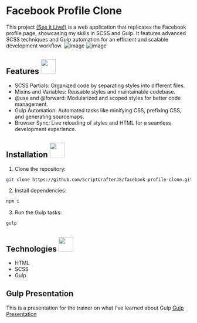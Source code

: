 # Facebook Profile Clone

This project [(See it Live!)](https://scriptcrafterjs.github.io/facebook-profile-clone/) is a web application that replicates the Facebook profile page, showcasing my skills in SCSS and Gulp. It features advanced SCSS techniques and Gulp automation for an efficient and scalable development workflow.
![image](https://github.com/ScriptCrafterJS/facebook-profile-clone/assets/151676251/49cc072b-6aac-42d9-bb0c-d1e9f66dd944)
![image](https://github.com/ScriptCrafterJS/facebook-profile-clone/assets/151676251/dbbdd618-ef63-4bba-9c7b-8574a167e24a)

## Features <img src="https://github.com/ScriptCrafterJS/Endless-Scroll-Photo-Gallery/assets/151676251/52b45c47-1ce4-4fb8-b9fc-93208a917ea7" width="40">
- SCSS Partials: Organized code by separating styles into different files.
- Mixins and Variables: Reusable styles and maintainable codebase.
- @use and @forward: Modularized and scoped styles for better code management.
- Gulp Automation: Automated tasks like minifying CSS, prefixing CSS, and generating sourcemaps.
- Browser Sync: Live reloading of styles and HTML for a seamless development experience.

## Installation <img src="https://github.com/ScriptCrafterJS/Endless-Scroll-Photo-Gallery/assets/151676251/fb31ebaa-898f-4a8f-8357-9aaf1747e2d4" width="40">
1. Clone the repository:
```bash
git clone https://github.com/ScriptCrafterJS/facebook-profile-clone.git
```
2. Install dependencies:
```bash
npm i
```
3. Run the Gulp tasks:
```bash
gulp
```

## Technologies <img src="https://github.com/ScriptCrafterJS/Endless-Scroll-Photo-Gallery/assets/151676251/659c3cfe-8341-478d-81de-2388ab8a521f" width="40">
- HTML
- SCSS
- Gulp

## Gulp Presentation
This is a presentation for the trainer on what I've learned about Gulp [Gulp Presentation](https://drive.google.com/file/d/1YtOvCmbWkpZI8KMMkAMI6K6c7ymsCjZY/view?usp=sharing)
